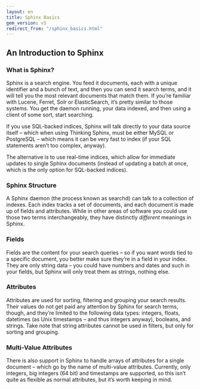 ```yaml
---
layout: en
title: Sphinx Basics
gem_version: v5
redirect_from: "/sphinx_basics.html"
---
```


## An Introduction to Sphinx

### What is Sphinx?

Sphinx is a search engine. You feed it documents, each with a unique identifier and a bunch of text, and then you can send it search terms, and it will tell you the most relevant documents that match them. If you’re familiar with Lucene, Ferret, Solr or ElasticSearch, it’s pretty similar to those systems. You get the daemon running, your data indexed, and then using a client of some sort, start searching.

If you use SQL-backed indices, Sphinx will talk directly to your data source itself – which when using Thinking Sphinx, must be either MySQL or PostgreSQL – which means it can be very fast to index (if your SQL statements aren’t too complex, anyway).

The alternative is to use real-time indices, which allow for immediate updates to single Sphinx documents (instead of updating a batch at once, which is the only option for SQL-backed indices).

### Sphinx Structure

A Sphinx daemon (the process known as searchd) can talk to a collection of indexes. Each index tracks a set of documents, and each document is made up of fields and attributes. While in other areas of software you could use those two terms interchangeably, they have distinctly _different_ meanings in Sphinx.

### Fields

Fields are the content for your search queries – so if you want words tied to a specific document, you better make sure they’re in a field in your index. They are only string data – you could have numbers and dates and such in your fields, but Sphinx will only treat them as strings, nothing else.

### Attributes

Attributes are used for sorting, filtering and grouping your search results. Their values do not get paid any attention by Sphinx for search terms, though, and they’re limited to the following data types: integers, floats, datetimes (as Unix timestamps – and thus integers anyway), booleans, and strings. Take note that string attributes cannot be used in filters, but only for sorting and grouping.

### Multi-Value Attributes

There is also support in Sphinx to handle arrays of attributes for a single document – which go by the name of multi-value attributes. Currently, only integers, big integers (64 bit) and timestamps are supported, so this isn’t quite as flexible as normal attributes, but it’s worth keeping in mind.
